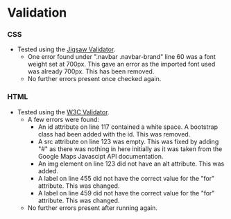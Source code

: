 # Validation 

### CSS 

* Tested using the [Jigsaw Validator](https://jigsaw.w3.org/css-validator/).
    * One error found under ".navbar .navbar-brand" line 60 was a font weight set at 700px. 
    This gave an error as the imported font used was already 700px. This has been removed.
    * No further errors present once checked again.

### HTML 

* Tested using the [W3C Validator](https://validator.w3.org/).
    * A few errors were found:
        * An id attribute on line 117 contained a white space. 
        A bootstrap class had been added with the id. This was removed.
        * A src attribute on line 123 was empty. 
        This was fixed by adding "#" as there was nothing in here initially as it was taken from the Google Maps Javascipt API documentation.
        * An img element on line 123 did not have an alt attribute. This was added.
        * A label on line 455 did not have the correct value for the "for" attribute. This was changed.
        * A label on line 459 did not have the correct value for the "for" attribute. This was changed.
    * No further errors present after running again.
    